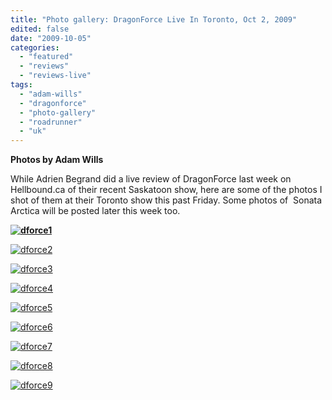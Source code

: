 ```yaml
---
title: "Photo gallery: DragonForce Live In Toronto, Oct 2, 2009"
edited: false
date: "2009-10-05"
categories:
  - "featured"
  - "reviews"
  - "reviews-live"
tags:
  - "adam-wills"
  - "dragonforce"
  - "photo-gallery"
  - "roadrunner"
  - "uk"
---
```


**Photos by Adam Wills**

While Adrien Begrand did a live review of DragonForce last week on Hellbound.ca of their recent Saskatoon show, here are some of the photos I shot of them at their Toronto show this past Friday. Some photos of  Sonata Arctica will be posted later this week too.

**[](http://www.hellbound.ca/wp-content/uploads/2009/10/dforce6.jpg)**

**[![dforce1](http://www.hellbound.ca/wp-content/uploads/2009/10/dforce1.jpg "dforce1")](http://www.hellbound.ca/wp-content/uploads/2009/10/dforce1.jpg)**

[![dforce2](http://www.hellbound.ca/wp-content/uploads/2009/10/dforce2.jpg "dforce2")](http://www.hellbound.ca/wp-content/uploads/2009/10/dforce2.jpg)

[![dforce3](http://www.hellbound.ca/wp-content/uploads/2009/10/dforce3.jpg "dforce3")](http://www.hellbound.ca/wp-content/uploads/2009/10/dforce3.jpg)

[![dforce4](http://www.hellbound.ca/wp-content/uploads/2009/10/dforce4.jpg "dforce4")](http://www.hellbound.ca/wp-content/uploads/2009/10/dforce4.jpg)

[![dforce5](http://www.hellbound.ca/wp-content/uploads/2009/10/dforce51.jpg "dforce5")](http://www.hellbound.ca/wp-content/uploads/2009/10/dforce51.jpg)[](http://www.hellbound.ca/wp-content/uploads/2009/10/dforce5.jpg)

[![dforce6](http://www.hellbound.ca/wp-content/uploads/2009/10/dforce61.jpg "dforce6")](http://www.hellbound.ca/wp-content/uploads/2009/10/dforce61.jpg)

[![dforce7](http://www.hellbound.ca/wp-content/uploads/2009/10/dforce7.jpg "dforce7")](http://www.hellbound.ca/wp-content/uploads/2009/10/dforce7.jpg)

[![dforce8](http://www.hellbound.ca/wp-content/uploads/2009/10/dforce8.jpg "dforce8")](http://www.hellbound.ca/wp-content/uploads/2009/10/dforce8.jpg)

[![dforce9](http://www.hellbound.ca/wp-content/uploads/2009/10/dforce9.jpg "dforce9")](http://www.hellbound.ca/wp-content/uploads/2009/10/dforce9.jpg)
